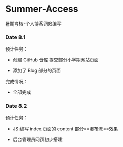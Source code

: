 # Summer-Access
暑期考核-个人博客网站编写



### Date 8.1

预计任务：

- 创建 GitHub 仓库 提交部分小学期网站页面

- 添加了 Blog 部分的页面

完成情况：

- 全部完成

### Date 8.2

预计任务：

- JS 编写 index 页面的 content 部分==瀑布流==效果

- 后台管理员网页初步搭建
